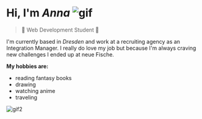 # Hi, I'm _Anna_ ![gif](https://media.giphy.com/media/13xxoHrXk4Rrdm/giphy.gif)

>👾 Web Development Student 👾

I'm currently based in _Dresden_ and work at a recruiting agency as an Integration Manager.
I really do love my job but because I'm always craving new challenges I ended up at neue Fische. 

**My hobbies are:**
- reading fantasy books
- drawing
- watching anime
- traveling

![gif2](https://media.giphy.com/media/3o7qE8TcxvLxDGPBmM/giphy.gif)
